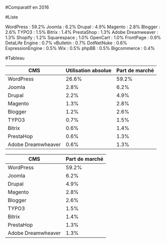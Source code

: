 #Comparatif en 2016 

#Liste

WordPress : 59.2%
Joomla : 6.2%
Drupal : 4.9%
Magento : 2.8%
Blogger : 2.6%
TYPO3 : 1.5%
Bitrix : 1.4%
PrestaShop : 1.3%
Adobe Dreamweaver : 1.3%
Shopify : 1.2%
Squarespace ; 1.0%
OpenCart : 1.0%
FrontPage : 0.9%
DetaLife Engine : 0.7%
vBulletin : 0.7%
DotNetNuke : 0.6%
ExpressionEngine : 0.5%
Wix : 0.5%
phpBB : 0.5%
Bigcommerce : 0.4%

#Tableau 

CMS | Utilisation absolue | Part de marché
------------- | ------------ | -------------
WordPress | 26.6% | 59.2%
Joomla | 2.8% | 6.2%
Drupal | 2.2% | 4.9%
Magento | 1.3% | 2.8%
Blogger | 1.2% | 2.6%
TYPO3 | 0.7% | 1.5%
Bitrix | 0.6% | 1.4%
PrestaHop | 0.6% | 1.3%
Adobe Dreamwheaver | 0.6% | 1.3%

CMS | Part de marché
------------ | -------------
WordPress | 59.2%
Joomla | 6.2%
Drupal | 4.9%
Magento | 2.8%
Blogger | 2.6%
TYPO3 | 1.5%
Bitrix | 1.4%
PrestaHop | 1.3%
Adobe Dreamwheaver | 1.3%
